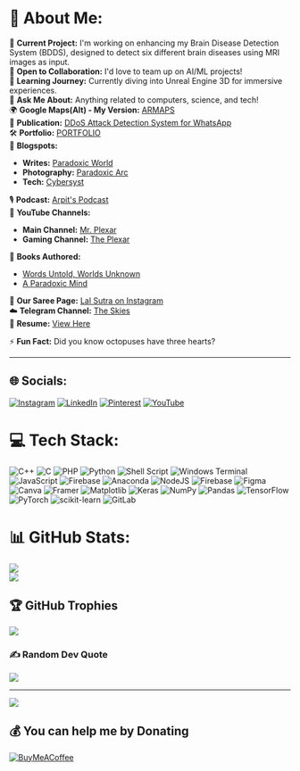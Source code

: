 # 💫 About Me:
🔭 **Current Project:** I'm working on enhancing my Brain Disease Detection System (BDDS), designed to detect six different brain diseases using MRI images as input.  
🤝 **Open to Collaboration:** I'd love to team up on AI/ML projects!  
🌱 **Learning Journey:** Currently diving into Unreal Engine 3D for immersive experiences.  
💬 **Ask Me About:** Anything related to computers, science, and tech!  
🌍 **Google Maps(Alt) - My Version:** [ARMAPS](https://armaps.pythonanywhere.com)  
📂 **Publication:** [DDoS Attack Detection System for WhatsApp](https://ijnrd.org/papers/IJNRD2306421.pdf)  
🛠️ **Portfolio:** [PORTFOLIO](https://mrplexar.pythonanywhere.com)  
📜 **Blogspots:**  
 - **Writes:** [Paradoxic World](https://paradoxicworld.blogspot.com)  
 - **Photography:** [Paradoxic Arc](https://paradoxicarc.blogspot.com)  
 - **Tech:** [Cybersyst](https://cybersyst.blogspot.com)

🎙️ **Podcast:** [Arpit's Podcast](https://spoti.fi/3WnUHOg)  
🎥 **YouTube Channels:**  
 - **Main Channel:** [Mr. Plexar](https://www.youtube.com/@mrplexar)  
 - **Gaming Channel:** [The Plexar](https://www.youtube.com/@theplexar2383)  

📖 **Books Authored:**  
 - [Words Untold, Worlds Unknown](https://amzn.in/d/0ax8z8RK)  
 - [A Paradoxic Mind](https://a.co/d/b1xIwSh)

🧶 **Our Saree Page:** [Lal Sutra on Instagram](https://instagram.com/lalsutraofficial)  
☁️ **Telegram Channel:** [The Skies](https://t.me/theskis)  
💼 **Resume:** [View Here](https://drive.google.com/file/d/1hFwArvkPb04sPquIpmaL9BFpZCPBx-B7/view?usp=sharing)  

⚡ **Fun Fact:** Did you know octopuses have three hearts?

---


## 🌐 Socials:
[![Instagram](https://img.shields.io/badge/Instagram-%23E4405F.svg?logo=Instagram&logoColor=white)](https://instagram.com/paradoxic.ar) [![LinkedIn](https://img.shields.io/badge/LinkedIn-%230077B5.svg?logo=linkedin&logoColor=white)](https://linkedin.com/in/arpitramesan) [![Pinterest](https://img.shields.io/badge/Pinterest-%23E60023.svg?logo=Pinterest&logoColor=white)](https://pinterest.com/mrplexarishere) [![YouTube](https://img.shields.io/badge/YouTube-%23FF0000.svg?logo=YouTube&logoColor=white)](https://youtube.com/@mrplexar) 

# 💻 Tech Stack:
![C++](https://img.shields.io/badge/c++-%2300599C.svg?style=for-the-badge&logo=c%2B%2B&logoColor=white) ![C](https://img.shields.io/badge/c-%2300599C.svg?style=for-the-badge&logo=c&logoColor=white) ![PHP](https://img.shields.io/badge/php-%23777BB4.svg?style=for-the-badge&logo=php&logoColor=white) ![Python](https://img.shields.io/badge/python-3670A0?style=for-the-badge&logo=python&logoColor=ffdd54) ![Shell Script](https://img.shields.io/badge/shell_script-%23121011.svg?style=for-the-badge&logo=gnu-bash&logoColor=white) ![Windows Terminal](https://img.shields.io/badge/Windows%20Terminal-%234D4D4D.svg?style=for-the-badge&logo=windows-terminal&logoColor=white) ![JavaScript](https://img.shields.io/badge/javascript-%23323330.svg?style=for-the-badge&logo=javascript&logoColor=%23F7DF1E) ![Firebase](https://img.shields.io/badge/firebase-%23039BE5.svg?style=for-the-badge&logo=firebase) ![Anaconda](https://img.shields.io/badge/Anaconda-%2344A833.svg?style=for-the-badge&logo=anaconda&logoColor=white) ![NodeJS](https://img.shields.io/badge/node.js-6DA55F?style=for-the-badge&logo=node.js&logoColor=white) ![Firebase](https://img.shields.io/badge/firebase-a08021?style=for-the-badge&logo=firebase&logoColor=ffcd34) ![Figma](https://img.shields.io/badge/figma-%23F24E1E.svg?style=for-the-badge&logo=figma&logoColor=white) ![Canva](https://img.shields.io/badge/Canva-%2300C4CC.svg?style=for-the-badge&logo=Canva&logoColor=white) ![Framer](https://img.shields.io/badge/Framer-black?style=for-the-badge&logo=framer&logoColor=blue) ![Matplotlib](https://img.shields.io/badge/Matplotlib-%23ffffff.svg?style=for-the-badge&logo=Matplotlib&logoColor=black) ![Keras](https://img.shields.io/badge/Keras-%23D00000.svg?style=for-the-badge&logo=Keras&logoColor=white) ![NumPy](https://img.shields.io/badge/numpy-%23013243.svg?style=for-the-badge&logo=numpy&logoColor=white) ![Pandas](https://img.shields.io/badge/pandas-%23150458.svg?style=for-the-badge&logo=pandas&logoColor=white) ![TensorFlow](https://img.shields.io/badge/TensorFlow-%23FF6F00.svg?style=for-the-badge&logo=TensorFlow&logoColor=white) ![PyTorch](https://img.shields.io/badge/PyTorch-%23EE4C2C.svg?style=for-the-badge&logo=PyTorch&logoColor=white) ![scikit-learn](https://img.shields.io/badge/scikit--learn-%23F7931E.svg?style=for-the-badge&logo=scikit-learn&logoColor=white) ![GitLab](https://img.shields.io/badge/gitlab-%23181717.svg?style=for-the-badge&logo=gitlab&logoColor=white)
# 📊 GitHub Stats:
![](https://github-readme-streak-stats.herokuapp.com/?user=arktrek&theme=dark&hide_border=false)<br/>
![](https://github-readme-stats.vercel.app/api/top-langs/?username=arktrek&theme=dark&hide_border=false&include_all_commits=true&count_private=false&layout=compact)

## 🏆 GitHub Trophies
![](https://github-profile-trophy.vercel.app/?username=arktrek&theme=radical&no-frame=false&no-bg=true&margin-w=4)

### ✍️ Random Dev Quote
![](https://quotes-github-readme.vercel.app/api?type=horizontal&theme=radical)

---
[![](https://visitcount.itsvg.in/api?id=arktrek&icon=0&color=0)](https://visitcount.itsvg.in)

  ## 💰 You can help me by Donating
  [![BuyMeACoffee](https://img.shields.io/badge/Buy%20Me%20a%20Coffee-ffdd00?style=for-the-badge&logo=buy-me-a-coffee&logoColor=black)](https://buymeacoffee.com/paradoxicar) 
